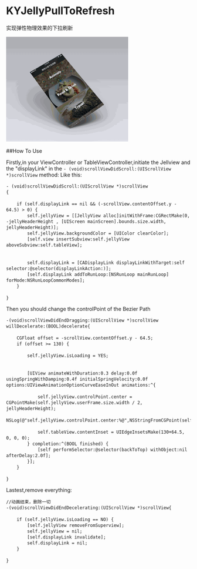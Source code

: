 # KYJellyPullToRefresh
实现弹性物理效果的下拉刷新


![](ball.gif)


##How To Use

Firstly,in your ViewController or TableViewController,initiate the Jellview and the "displayLink"  in the `- (void)scrollViewDidScroll:(UIScrollView *)scrollView`  method:
Like this:
```
- (void)scrollViewDidScroll:(UIScrollView *)scrollView
{
    
    if (self.displayLink == nil && (-scrollView.contentOffset.y - 64.5) > 0) {
        self.jellyView = [[JellyView alloc]initWithFrame:CGRectMake(0, -jellyHeaderHeight , [UIScreen mainScreen].bounds.size.width, jellyHeaderHeight)];
        self.jellyView.backgroundColor = [UIColor clearColor];
        [self.view insertSubview:self.jellyView aboveSubview:self.tableView];
        
        
        self.displayLink = [CADisplayLink displayLinkWithTarget:self selector:@selector(displayLinkAction:)];
        [self.displayLink addToRunLoop:[NSRunLoop mainRunLoop] forMode:NSRunLoopCommonModes];
    }

}
```

Then you should change the controlPoint of the Bezier Path
```
-(void)scrollViewDidEndDragging:(UIScrollView *)scrollView willDecelerate:(BOOL)decelerate{

    CGFloat offset = -scrollView.contentOffset.y - 64.5;
    if (offset >= 130) {
        
        self.jellyView.isLoading = YES;
        
        
        [UIView animateWithDuration:0.3 delay:0.0f usingSpringWithDamping:0.4f initialSpringVelocity:0.0f options:UIViewAnimationOptionCurveEaseInOut animations:^{
            
            self.jellyView.controlPoint.center = CGPointMake(self.jellyView.userFrame.size.width / 2, jellyHeaderHeight);
            NSLog(@"self.jellyView.controlPoint.center:%@",NSStringFromCGPoint(self.jellyView.controlPoint.center));
            
            self.tableView.contentInset = UIEdgeInsetsMake(130+64.5, 0, 0, 0);
        } completion:^(BOOL finished) {
            [self performSelector:@selector(backToTop) withObject:nil afterDelay:2.0f];
        }];
    }
    
}

```

Lastest,remove everything:
```
//动画结束，删除一切
-(void)scrollViewDidEndDecelerating:(UIScrollView *)scrollView{

    if (self.jellyView.isLoading == NO) {
        [self.jellyView removeFromSuperview];
        self.jellyView = nil;
        [self.displayLink invalidate];
        self.displayLink = nil;
    }

}

```



